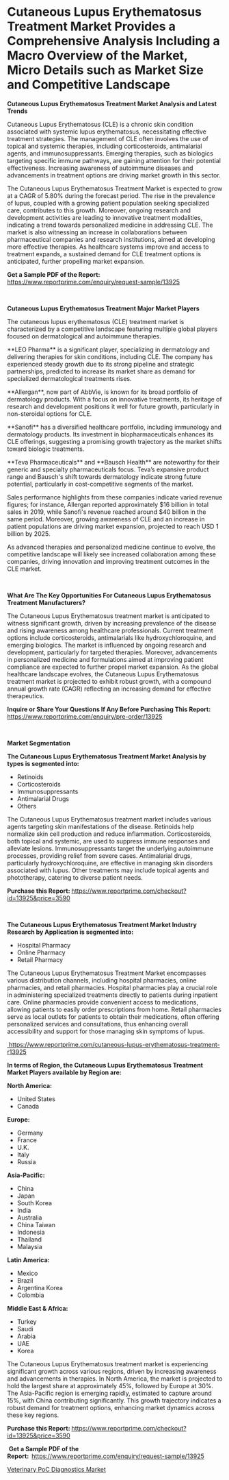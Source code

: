 <p><h1>Cutaneous Lupus Erythematosus Treatment Market Provides a Comprehensive Analysis Including a Macro Overview of the Market, Micro Details such as Market Size and Competitive Landscape</h1></p><p><strong>Cutaneous Lupus Erythematosus Treatment Market Analysis and Latest Trends</strong></p>
<p><p>Cutaneous Lupus Erythematosus (CLE) is a chronic skin condition associated with systemic lupus erythematosus, necessitating effective treatment strategies. The management of CLE often involves the use of topical and systemic therapies, including corticosteroids, antimalarial agents, and immunosuppressants. Emerging therapies, such as biologics targeting specific immune pathways, are gaining attention for their potential effectiveness. Increasing awareness of autoimmune diseases and advancements in treatment options are driving market growth in this sector.</p><p>The Cutaneous Lupus Erythematosus Treatment Market is expected to grow at a CAGR of 5.80% during the forecast period. The rise in the prevalence of lupus, coupled with a growing patient population seeking specialized care, contributes to this growth. Moreover, ongoing research and development activities are leading to innovative treatment modalities, indicating a trend towards personalized medicine in addressing CLE. The market is also witnessing an increase in collaborations between pharmaceutical companies and research institutions, aimed at developing more effective therapies. As healthcare systems improve and access to treatment expands, a sustained demand for CLE treatment options is anticipated, further propelling market expansion.</p></p>
<p><strong>Get a Sample PDF of the Report:&nbsp;</strong> <a href="https://www.reportprime.com/enquiry/request-sample/13925?utm_campaign=3025&utm_medium=2&utm_source=Github&utm_content=ia&utm_term=20032025&utm_id=cutaneous-lupus-erythematosus-treatment">https://www.reportprime.com/enquiry/request-sample/13925</a></p>
<p>&nbsp;</p>
<p><strong>Cutaneous Lupus Erythematosus Treatment Major Market Players</strong></p>
<p><p>The cutaneous lupus erythematosus (CLE) treatment market is characterized by a competitive landscape featuring multiple global players focused on dermatological and autoimmune therapies.</p><p>**LEO Pharma** is a significant player, specializing in dermatology and delivering therapies for skin conditions, including CLE. The company has experienced steady growth due to its strong pipeline and strategic partnerships, predicted to increase its market share as demand for specialized dermatological treatments rises.</p><p>**Allergan**, now part of AbbVie, is known for its broad portfolio of dermatology products. With a focus on innovative treatments, its heritage of research and development positions it well for future growth, particularly in non-steroidal options for CLE.</p><p>**Sanofi** has a diversified healthcare portfolio, including immunology and dermatology products. Its investment in biopharmaceuticals enhances its CLE offerings, suggesting a promising growth trajectory as the market shifts toward biologic treatments.</p><p>**Teva Pharmaceuticals** and **Bausch Health** are noteworthy for their generic and specialty pharmaceuticals focus. Teva’s expansive product range and Bausch's shift towards dermatology indicate strong future potential, particularly in cost-competitive segments of the market.</p><p>Sales performance highlights from these companies indicate varied revenue figures; for instance, Allergan reported approximately $16 billion in total sales in 2019, while Sanofi's revenue reached around $40 billion in the same period. Moreover, growing awareness of CLE and an increase in patient populations are driving market expansion, projected to reach USD 1 billion by 2025.</p><p>As advanced therapies and personalized medicine continue to evolve, the competitive landscape will likely see increased collaboration among these companies, driving innovation and improving treatment outcomes in the CLE market.</p></p>
<p>&nbsp;</p>
<p><strong>What Are The Key Opportunities For Cutaneous Lupus Erythematosus Treatment Manufacturers?</strong></p>
<p><p>The Cutaneous Lupus Erythematosus treatment market is anticipated to witness significant growth, driven by increasing prevalence of the disease and rising awareness among healthcare professionals. Current treatment options include corticosteroids, antimalarials like hydroxychloroquine, and emerging biologics. The market is influenced by ongoing research and development, particularly for targeted therapies. Moreover, advancements in personalized medicine and formulations aimed at improving patient compliance are expected to further propel market expansion. As the global healthcare landscape evolves, the Cutaneous Lupus Erythematosus treatment market is projected to exhibit robust growth, with a compound annual growth rate (CAGR) reflecting an increasing demand for effective therapeutics.</p></p>
<p><strong>Inquire or Share Your Questions If Any Before Purchasing This Report:</strong> <a href="https://www.reportprime.com/enquiry/pre-order/13925?utm_campaign=3025&utm_medium=2&utm_source=Github&utm_content=ia&utm_term=20032025&utm_id=cutaneous-lupus-erythematosus-treatment">https://www.reportprime.com/enquiry/pre-order/13925</a></p>
<p>&nbsp;</p>
<p><strong>Market Segmentation</strong></p>
<p><strong>The Cutaneous Lupus Erythematosus Treatment Market Analysis by types is segmented into:</strong></p>
<p><ul><li>Retinoids</li><li>Corticosteroids</li><li>Immunosuppressants</li><li>Antimalarial Drugs</li><li>Others</li></ul></p>
<p><p>The Cutaneous Lupus Erythematosus treatment market includes various agents targeting skin manifestations of the disease. Retinoids help normalize skin cell production and reduce inflammation. Corticosteroids, both topical and systemic, are used to suppress immune responses and alleviate lesions. Immunosuppressants target the underlying autoimmune processes, providing relief from severe cases. Antimalarial drugs, particularly hydroxychloroquine, are effective in managing skin disorders associated with lupus. Other treatments may include topical agents and phototherapy, catering to diverse patient needs.</p></p>
<p><strong>Purchase this Report:&nbsp;</strong><a href="https://www.reportprime.com/checkout?id=13925&price=3590&utm_campaign=3025&utm_medium=2&utm_source=Github&utm_content=ia&utm_term=20032025&utm_id=cutaneous-lupus-erythematosus-treatment">https://www.reportprime.com/checkout?id=13925&price=3590</a></p>
<p>&nbsp;</p>
<p><strong>The Cutaneous Lupus Erythematosus Treatment Market Industry Research by Application is segmented into:</strong></p>
<p><ul><li>Hospital Pharmacy</li><li>Online Pharmacy</li><li>Retail Pharmacy</li></ul></p>
<p><p>The Cutaneous Lupus Erythematosus Treatment Market encompasses various distribution channels, including hospital pharmacies, online pharmacies, and retail pharmacies. Hospital pharmacies play a crucial role in administering specialized treatments directly to patients during inpatient care. Online pharmacies provide convenient access to medications, allowing patients to easily order prescriptions from home. Retail pharmacies serve as local outlets for patients to obtain their medications, often offering personalized services and consultations, thus enhancing overall accessibility and support for those managing skin symptoms of lupus.</p></p>
<p><a href="https://www.reportprime.com/cutaneous-lupus-erythematosus-treatment-r13925?utm_campaign=3025&utm_medium=2&utm_source=Github&utm_content=ia&utm_term=20032025&utm_id=cutaneous-lupus-erythematosus-treatment">&nbsp;https://www.reportprime.com/cutaneous-lupus-erythematosus-treatment-r13925</a></p>
<p><strong>In terms of Region, the Cutaneous Lupus Erythematosus Treatment Market Players available by Region are:</strong></p>
<p>
    <p> <strong> North America: </strong>
        <ul>
            <li>United States</li>
            <li>Canada</li>
        </ul>
        </p> 
    <p> <strong> Europe: </strong>
        <ul>
            <li>Germany</li>
            <li>France</li>
            <li>U.K.</li>
            <li>Italy</li>
            <li>Russia</li>
        </ul>
        </p> 
    <p> <strong> Asia-Pacific: </strong>
        <ul>
            <li>China</li>
            <li>Japan</li>
            <li>South Korea</li>
            <li>India</li>
            <li>Australia</li>
            <li>China Taiwan</li>
            <li>Indonesia</li>
            <li>Thailand</li>
            <li>Malaysia</li>
        </ul>
        </p> 
    <p> <strong> Latin America: </strong>
        <ul>
            <li>Mexico</li>
            <li>Brazil</li>
            <li>Argentina Korea</li>
            <li>Colombia</li>
        </ul>
        </p> 
    <p> <strong> Middle East & Africa: </strong>
        <ul>
            <li>Turkey</li>
            <li>Saudi</li>
            <li>Arabia</li>
            <li>UAE</li>
            <li>Korea</li>
        </ul>
    </p>
    </p>
<p><p>The Cutaneous Lupus Erythematosus treatment market is experiencing significant growth across various regions, driven by increasing awareness and advancements in therapies. In North America, the market is projected to hold the largest share at approximately 45%, followed by Europe at 30%. The Asia-Pacific region is emerging rapidly, estimated to capture around 15%, with China contributing significantly. This growth trajectory indicates a robust demand for treatment options, enhancing market dynamics across these key regions.</p></p>
<p><strong>Purchase this Report: </strong><a href="https://www.reportprime.com/checkout?id=13925&price=3590&utm_campaign=3025&utm_medium=2&utm_source=Github&utm_content=ia&utm_term=20032025&utm_id=cutaneous-lupus-erythematosus-treatment">https://www.reportprime.com/checkout?id=13925&price=3590</a></p>
<p>&nbsp;<strong>Get a Sample PDF of the Report:&nbsp;&nbsp;</strong><a href="https://www.reportprime.com/enquiry/request-sample/13925?utm_campaign=3025&utm_medium=2&utm_source=Github&utm_content=ia&utm_term=20032025&utm_id=cutaneous-lupus-erythematosus-treatment">https://www.reportprime.com/enquiry/request-sample/13925</a></p>
<p><strong></strong></p>
<p><p><a href="https://github.com/yankimber90yankim/Market-Research-Report-List-1/blob/main/veterinary-poc-diagnostics-market.md?utm_campaign=3025&utm_medium=2&utm_source=Github&utm_content=ia&utm_term=20032025&utm_id=cutaneous-lupus-erythematosus-treatment">Veterinary PoC Diagnostics Market</a></p></p>